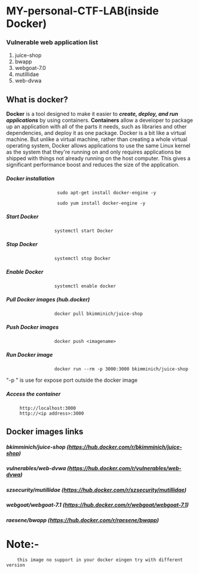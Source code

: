 # MY-personal-CTF-LAB(inside Docker)

### Vulnerable web application list
1. juice-shop    
2. bwapp 
3. webgoat-7.0
4. mutillidae
5. web-dvwa
                                     
## What is docker? 
  ****Docker**** is a tool designed to make it easier to ***create, deploy, and run applications*** by using containers. **Containers** allow a developer to package up an application with all of the parts it needs, such as libraries and other dependencies, and deploy it as one package.
   Docker is a bit like a virtual machine. But unlike a virtual machine, rather than creating a whole virtual operating system, Docker allows applications to use the same Linux kernel as the system that they're running on and only requires applications be shipped with things not already running on the host computer. This gives a significant performance boost and reduces the size of the application.
 
 
 ##### Docker  installation 
                       sudo apt-get install docker-engine -y
                       
                       sudo yum install docker-engine -y
   ##### Start Docker
                      systemctl start Docker
   ##### Stop Docker
                      systemctl stop Docker
   ##### Enable Docker
                      systemctl enable docker
##### Pull Docker images (hub.docker)
                      docker pull bkimminich/juice-shop
##### Push Docker images
                      docker push <imagename> 
##### Run Docker image
                      docker run --rm -p 3000:3000 bkimminich/juice-shop
 "-p " is use for expose port outside the docker image
##### Access the container
         http://localhost:3000
         http://<ip address>:3000
## Docker images links
##### bkimminich/juice-shop (https://hub.docker.com/r/bkimminich/juice-shop)
##### vulnerables/web-dvwa  (https://hub.docker.com/r/vulnerables/web-dvwa)
##### szsecurity/mutillidae (https://hub.docker.com/r/szsecurity/mutillidae)
##### webgoat/webgoat-7.1   (https://hub.docker.com/r/webgoat/webgoat-7.1)
##### raesene/bwapp          (https://hub.docker.com/r/raesene/bwapp)



# Note:-
        this image no support in your docker eingen try with different  version
